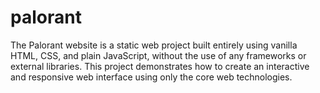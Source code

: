 # palorant
The Palorant website is a static web project built entirely using vanilla HTML, CSS, and plain JavaScript, without the use of any frameworks or external libraries. This project demonstrates how to create an interactive and responsive web interface using only the core web technologies.
